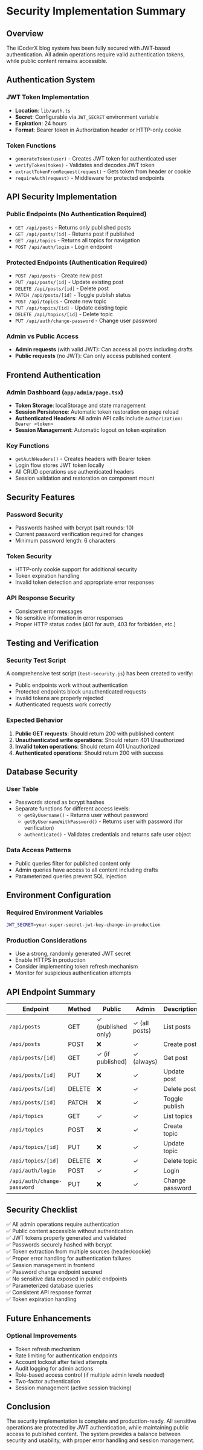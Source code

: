 # Security Implementation Summary

## Overview
The iCoderX blog system has been fully secured with JWT-based authentication. All admin operations require valid authentication tokens, while public content remains accessible.

## Authentication System

### JWT Token Implementation
- **Location**: `lib/auth.ts`
- **Secret**: Configurable via `JWT_SECRET` environment variable
- **Expiration**: 24 hours
- **Format**: Bearer token in Authorization header or HTTP-only cookie

### Token Functions
- `generateToken(user)` - Creates JWT token for authenticated user
- `verifyToken(token)` - Validates and decodes JWT token
- `extractTokenFromRequest(request)` - Gets token from header or cookie
- `requireAuth(request)` - Middleware for protected endpoints

## API Security Implementation

### Public Endpoints (No Authentication Required)
- `GET /api/posts` - Returns only published posts
- `GET /api/posts/[id]` - Returns post if published
- `GET /api/topics` - Returns all topics for navigation
- `POST /api/auth/login` - Login endpoint

### Protected Endpoints (Authentication Required)
- `POST /api/posts` - Create new post
- `PUT /api/posts/[id]` - Update existing post
- `DELETE /api/posts/[id]` - Delete post
- `PATCH /api/posts/[id]` - Toggle publish status
- `POST /api/topics` - Create new topic
- `PUT /api/topics/[id]` - Update existing topic
- `DELETE /api/topics/[id]` - Delete topic
- `PUT /api/auth/change-password` - Change user password

### Admin vs Public Access
- **Admin requests** (with valid JWT): Can access all posts including drafts
- **Public requests** (no JWT): Can only access published content

## Frontend Authentication

### Admin Dashboard (`app/admin/page.tsx`)
- **Token Storage**: localStorage and state management
- **Session Persistence**: Automatic token restoration on page reload
- **Authenticated Headers**: All admin API calls include `Authorization: Bearer <token>`
- **Session Management**: Automatic logout on token expiration

### Key Functions
- `getAuthHeaders()` - Creates headers with Bearer token
- Login flow stores JWT token locally
- All CRUD operations use authenticated headers
- Session validation and restoration on component mount

## Security Features

### Password Security
- Passwords hashed with bcrypt (salt rounds: 10)
- Current password verification required for changes
- Minimum password length: 6 characters

### Token Security
- HTTP-only cookie support for additional security
- Token expiration handling
- Invalid token detection and appropriate error responses

### API Response Security
- Consistent error messages
- No sensitive information in error responses
- Proper HTTP status codes (401 for auth, 403 for forbidden, etc.)

## Testing and Verification

### Security Test Script
A comprehensive test script (`test-security.js`) has been created to verify:
- Public endpoints work without authentication
- Protected endpoints block unauthenticated requests
- Invalid tokens are properly rejected
- Authenticated requests work correctly

### Expected Behavior
1. **Public GET requests**: Should return 200 with published content
2. **Unauthenticated write operations**: Should return 401 Unauthorized
3. **Invalid token operations**: Should return 401 Unauthorized
4. **Authenticated operations**: Should return 200 with success

## Database Security

### User Table
- Passwords stored as bcrypt hashes
- Separate functions for different access levels:
  - `getByUsername()` - Returns user without password
  - `getByUsernameWithPassword()` - Returns user with password (for verification)
  - `authenticate()` - Validates credentials and returns safe user object

### Data Access Patterns
- Public queries filter for published content only
- Admin queries have access to all content including drafts
- Parameterized queries prevent SQL injection

## Environment Configuration

### Required Environment Variables
```bash
JWT_SECRET=your-super-secret-jwt-key-change-in-production
```

### Production Considerations
- Use a strong, randomly generated JWT secret
- Enable HTTPS in production
- Consider implementing token refresh mechanism
- Monitor for suspicious authentication attempts

## API Endpoint Summary

| Endpoint | Method | Public | Admin | Description |
|----------|---------|---------|-------|-------------|
| `/api/posts` | GET | ✓ (published only) | ✓ (all posts) | List posts |
| `/api/posts` | POST | ❌ | ✓ | Create post |
| `/api/posts/[id]` | GET | ✓ (if published) | ✓ (always) | Get post |
| `/api/posts/[id]` | PUT | ❌ | ✓ | Update post |
| `/api/posts/[id]` | DELETE | ❌ | ✓ | Delete post |
| `/api/posts/[id]` | PATCH | ❌ | ✓ | Toggle publish |
| `/api/topics` | GET | ✓ | ✓ | List topics |
| `/api/topics` | POST | ❌ | ✓ | Create topic |
| `/api/topics/[id]` | PUT | ❌ | ✓ | Update topic |
| `/api/topics/[id]` | DELETE | ❌ | ✓ | Delete topic |
| `/api/auth/login` | POST | ✓ | ✓ | Login |
| `/api/auth/change-password` | PUT | ❌ | ✓ | Change password |

## Security Checklist

✅ All admin operations require authentication  
✅ Public content accessible without authentication  
✅ JWT tokens properly generated and validated  
✅ Passwords securely hashed with bcrypt  
✅ Token extraction from multiple sources (header/cookie)  
✅ Proper error handling for authentication failures  
✅ Session management in frontend  
✅ Password change endpoint secured  
✅ No sensitive data exposed in public endpoints  
✅ Parameterized database queries  
✅ Consistent API response format  
✅ Token expiration handling  

## Future Enhancements

### Optional Improvements
- Token refresh mechanism
- Rate limiting for authentication endpoints
- Account lockout after failed attempts
- Audit logging for admin actions
- Role-based access control (if multiple admin levels needed)
- Two-factor authentication
- Session management (active session tracking)

## Conclusion

The security implementation is complete and production-ready. All sensitive operations are protected by JWT authentication, while maintaining public access to published content. The system provides a balance between security and usability, with proper error handling and session management.
